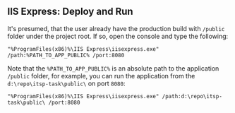 ## IIS Express: Deploy and Run ##

It's presumed, that the user already have the production build with `/public` folder under the project root.
If so, open the console and type the following:

```batchfile
"%ProgramFiles(x86)%\IIS Express\iisexpress.exe" /path:%PATH_TO_APP_PUBLIC% /port:8080
```

Note that the ``%PATH_TO_APP_PUBLIC%`` is an absolute path to the application `/public` folder, for example, you can run the application from the `d:\repo\itsp-task\public\` on port `8080`:

```batchfile
"%ProgramFiles(x86)%\IIS Express\iisexpress.exe" /path:d:\repo\itsp-task\public\ /port:8080
```
